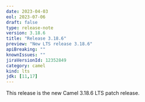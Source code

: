 ```yaml
---
date: 2023-04-03
eol: 2023-07-06
draft: false
type: release-note
version: 3.18.6
title: "Release 3.18.6"
preview: "New LTS release 3.18.6"
apiBreaking: ""
knownIssues: ""
jiraVersionId: 12352849
category: camel
kind: lts
jdk: [11,17]
---
```


This release is the new Camel 3.18.6 LTS patch release.
